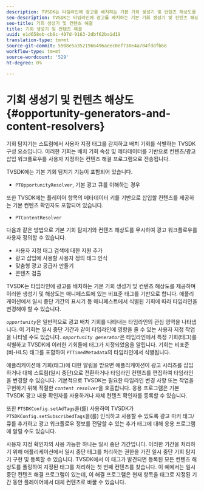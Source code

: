 ```yaml
---
description: TVSDK는 타임라인에 광고를 배치하는 기본 기회 생성기 및 컨텐츠 해상도를 제공하며 이러한 생성기 및 해상도는 매니페스트에 있는 비표준 태그를 기반으로 합니다. 애플리케이션에서 일시 중단 기간의 표시기 등 매니페스트에서 식별된 기회에 따라 타임라인을 변경해야 할 수 있습니다.
seo-description: TVSDK는 타임라인에 광고를 배치하는 기본 기회 생성기 및 컨텐츠 해상도를 제공하며 이러한 생성기 및 해상도는 매니페스트에 있는 비표준 태그를 기반으로 합니다. 애플리케이션에서 일시 중단 기간의 표시기 등 매니페스트에서 식별된 기회에 따라 타임라인을 변경해야 할 수 있습니다.
seo-title: 기회 생성기 및 컨텐츠 해결
title: 기회 생성기 및 컨텐츠 해결
uuid: e1d658eb-cb6c-407d-9163-2dbf62ba1d19
translation-type: tm+mt
source-git-commit: 5908e5a3521966496aeec0ef730e4a704fddfb68
workflow-type: tm+mt
source-wordcount: '529'
ht-degree: 0%

---
```



# 기회 생성기 및 컨텐츠 해상도{#opportunity-generators-and-content-resolvers}

기회 탐지기는 스트림에서 사용자 지정 태그를 감지하고 배치 기회를 식별하는 TVSDK 구성 요소입니다. 이러한 기회는 배치 기회 속성 및 메타데이터를 기반으로 컨텐츠/광고 삽입 워크플로우를 사용자 지정하는 컨텐츠 해결 프로그램으로 전송됩니다.

TVSDK에는 기본 기회 탐지기 기능이 포함되어 있습니다.

* `PTOpportunityResolver`, 기본 광고 큐를 이해하는 경우

또한 TVSDK에는 플레이어 항목의 메타데이터 키를 기반으로 삽입할 컨텐츠를 제공하는 기본 컨텐츠 확인자도 포함되어 있습니다.

* `PTContentResolver`

다음과 같은 방법으로 기본 기회 탐지기와 컨텐츠 해상도를 무시하여 광고 워크플로우를 사용자 정의할 수 있습니다.

* 사용자 지정 태그 검색에 대한 지원 추가
* 광고 삽입에 사용할 사용자 정의 태그 인식
* 맞춤형 광고 공급자 만들기
* 콘텐츠 검출

TVSDK는 타임라인에 광고를 배치하는 기본 기회 생성기 및 컨텐츠 해상도를 제공하며 이러한 생성기 및 해상도는 매니페스트에 있는 비표준 태그를 기반으로 합니다. 애플리케이션에서 일시 중단 기간의 표시기 등 매니페스트에서 식별된 기회에 따라 타임라인을 변경해야 할 수 있습니다.

*`opportunity`*&#x200B;은 일반적으로 광고 배치 기회를 나타내는 타임라인의 관심 영역을 나타냅니다. 이 기회는 일시 중단 기간과 같이 타임라인에 영향을 줄 수 있는 사용자 지정 작업을 나타낼 수도 있습니다. *`opportunity generator`*&#x200B;은 타임라인에서 특정 기회(태그)를 식별하고 TVSDK에 이러한 기회들에 태그가 지정되었음을 알립니다. 기회는 비표준(비-HLS) 태그를 포함하여 `PTTimedMetadata`의 타임라인에서 식별됩니다.

애플리케이션에 기회(태그)에 대한 알림을 받으면 애플리케이션이 광고 시리즈를 삽입하거나 대체 스트림(일시 중단)으로 전환하거나 타임라인 컨텐츠를 편집하여 타임라인을 변경할 수 있습니다. 기본적으로 TVSDK는 필요한 타임라인 변경 사항 또는 작업을 구현하기 위해 적절한 *`content resolver`*&#x200B;을 호출합니다. 응용 프로그램은 기본 TVSDK 광고 내용 확인자를 사용하거나 자체 컨텐츠 확인자를 등록할 수 있습니다.

또한 `PTSDKConfig.setAdTags`을(를) 사용하여 TVSDK가 `PTSDKConfig.setSubscribedTags`을(를) 인식하고 사용할 수 있도록 광고 마커 태그/큐를 추가하고 광고 워크플로우 정보를 전달할 수 있는 추가 태그에 대해 응용 프로그램에 알릴 수도 있습니다.

사용자 지정 확인자의 사용 가능한 하나는 일시 중단 기간입니다. 이러한 기간을 처리하기 위해 애플리케이션에서 일시 중단 태그를 처리하는 권한을 가진 일시 중단 기회 탐지기 구현 및 등록할 수 있습니다. TVSDK에서 이 태그가 발견되면 등록된 모든 컨텐츠 해상도를 폴링하여 지정된 태그를 처리하는 첫 번째 컨텐츠를 찾습니다. 이 예에서는 일시 중단 컨텐츠 해결 프로그램이 있는데, 이 해결 프로그램은 현재 항목을 태그로 지정된 기간 동안 플레이어에서 대체 컨텐츠로 바꿀 수 있습니다.
